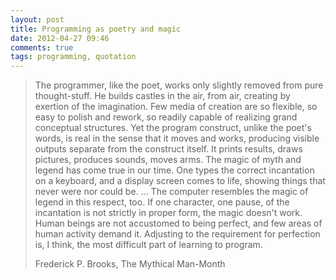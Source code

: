 ```yaml
---
layout: post
title: Programming as poetry and magic
date: 2012-04-27 09:46
comments: true
tags: programming, quotation
---
```


> The programmer, like the poet, works only slightly removed from pure
> thought-stuff. He builds castles in the air, from air, creating by exertion of
> the imagination. Few media of creation are so flexible, so easy to polish and
> rework, so readily capable of realizing grand conceptual structures. Yet the
> program construct, unlike the poet's words, is real in the sense that it moves
> and works, producing visible outputs separate from the construct itself. It
> prints results, draws pictures, produces sounds, moves arms. The magic of myth
> and legend has come true in our time. One types the correct incantation on a
> keyboard, and a display screen comes to life, showing things that never were nor
> could be. ... The computer resembles the magic of legend in this respect, too.
> If one character, one pause, of the incantation is not strictly in proper
> form, the magic doesn't work. Human beings are not accustomed to being perfect,
> and few areas of human activity demand it. Adjusting to the requirement for
> perfection is, I think, the most difficult part of learning to program.
> 
> Frederick P. Brooks, The Mythical Man-Month
